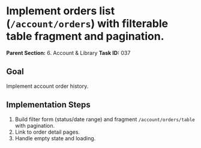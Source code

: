 # Implement orders list (`/account/orders`) with filterable table fragment and pagination.

**Parent Section:** 6. Account & Library
**Task ID:** 037

## Goal
Implement account order history.

## Implementation Steps
1. Build filter form (status/date range) and fragment `/account/orders/table` with pagination.
2. Link to order detail pages.
3. Handle empty state and loading.
